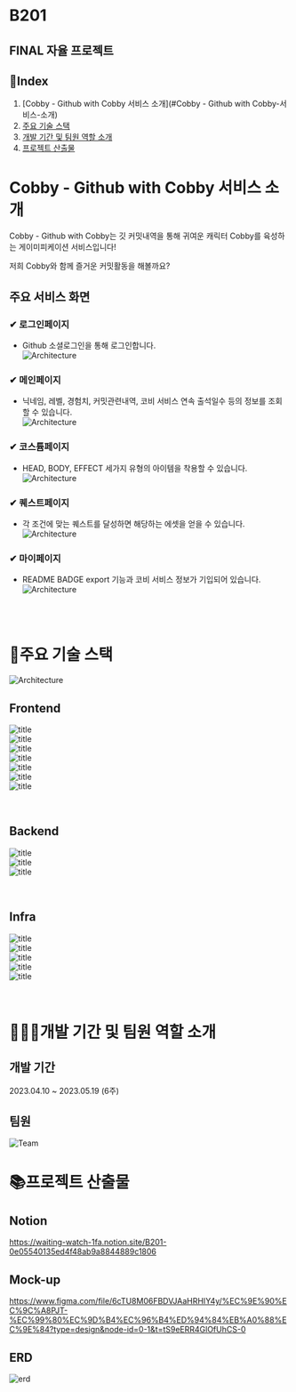 # B201

## FINAL 자율 프로젝트

## 📌Index

1. [Cobby - Github with Cobby 서비스 소개](#Cobby - Github with Cobby-서비스-소개)
2. [주요 기술 스택](#🔧주요-기술-스택)
3. [개발 기간 및 팀원 역할 소개](#👩‍👩‍👧개발-기간-및-팀원-역할-소개)
4. [프로젝트 산출물](#📚프로젝트-산출물)

# Cobby - Github with Cobby 서비스 소개

Cobby - Github with Cobby는 깃 커밋내역을 통해 귀여운 캐릭터 Cobby를 육성하는 게이미피케이션 서비스입니다!

저희 Cobby와 함께 즐거운 커밋활동을 해볼까요?

## 주요 서비스 화면

### ✔ 로그인페이지

- Github 소셜로그인을 통해 로그인합니다.<br/>
  ![Architecture](Image/로그인.gif)

### ✔ 메인페이지

- 닉네임, 레벨, 경험치, 커밋관련내역, 코비 서비스 연속 출석일수 등의 정보를 조회할 수 있습니다.<br/>
  ![Architecture](Image/메인페이지녹화.gif)

### ✔ 코스튬페이지

- HEAD, BODY, EFFECT 세가지 유형의 아이템을 착용할 수 있습니다.<br/>
  ![Architecture](Image/옷장.gif)

### ✔ 퀘스트페이지

- 각 조건에 맞는 퀘스트를 달성하면 해당하는 에셋을 얻을 수 있습니다.<br/>
  ![Architecture](Image/퀘스트.gif)

### ✔ 마이페이지

- README BADGE export 기능과 코비 서비스 정보가 기입되어 있습니다.<br/>
  ![Architecture](Image/마이페이지.gif)

<br>

<br>

# 🔧주요 기술 스택

![Architecture](Image/Achitecture.png)

## Frontend
  ![title](https://img.shields.io/badge/-HTML5-E34F26?&logo=html5&logoColor=white)<br/>
  ![title](https://img.shields.io/badge/-CSS3-1572B6?&logo=CSS3&logoColor=white)<br/>
  ![title](https://img.shields.io/badge/-React-61DAFB?&logo=React&logoColor=white)<br/>
  ![title](https://img.shields.io/badge/-Redux-764ABC?&logo=redux&logoColor=white) <br/>
  ![title](https://img.shields.io/badge/-Next.js-black?&logo=nextdotjs&logoColor=white) <br/>
  ![title](https://img.shields.io/badge/-Node.js-339933?&logo=nodedotjs&logoColor=white)<br/>
  ![title](https://img.shields.io/badge/-Typescript-3178C6?&logo=typescript&logoColor=white)<br/>

<br/>

## Backend
  ![title](https://img.shields.io/badge/-Java-gray?&logo=openjdk&logoColor=white)<br/>
  ![title](https://img.shields.io/badge/-SpringBoot-6DB33F?&logo=springboot&logoColor=white)<br/>
  ![title](https://img.shields.io/badge/-ApacheKafka-231F20?&logo=apachekafka&logoColor=white)<br/>


<br/>

## Infra
  ![title](https://img.shields.io/badge/-Docker-2496ED?&logo=docker&logoColor=white)<br/>
  ![title](https://img.shields.io/badge/-Kubernetes-326CE5?&logo=kubernetes&logoColor=white)<br/>
  ![title](https://img.shields.io/badge/-Jenkins-D24939?&logo=jenkins&logoColor=white)<br/>
  ![title](https://img.shields.io/badge/-NGINX-009639?&logo=nginx&logoColor=white)<br/>
  ![title](https://img.shields.io/badge/-Ubuntu-E95420?&logo=ubuntu&logoColor=white)<br/>


<br/>


# 👩‍👩‍👧개발 기간 및 팀원 역할 소개

## 개발 기간

2023.04.10 ~ 2023.05.19 (6주)

## 팀원

![Team](Image/팀원소개.png)

# 📚프로젝트 산출물

## Notion

https://waiting-watch-1fa.notion.site/B201-0e05540135ed4f48ab9a8844889c1806
<br/>

## Mock-up

https://www.figma.com/file/6cTU8M06FBDVJAaHRHIY4y/%EC%9E%90%EC%9C%A8PJT-%EC%99%80%EC%9D%B4%EC%96%B4%ED%94%84%EB%A0%88%EC%9E%84?type=design&node-id=0-1&t=tS9eERR4GlOfUhCS-0
<br/>

## ERD

![erd](Image/ERD.png)
<br/>
